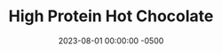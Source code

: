 ---
layout: post
title:  "High Protein Hot Chocolate"
date:   2023-08-01 00:00:00 -0500
categories:
- Recipes
- Drinks
permalink: /recipes/hot-chocolate
image: /assets/Food/Drinks/Hot Chocolate/hot-choc.jpg
ing: hotchoc-ing
facts: hotchoc-facts
Prep: 5
Rest: 
Cook: 10
Source1: https://www.theconsciousplantkitchen.com/protein-hot-chocolate/
Source2: 
tags: 
- cocoa
- winter
- sip
- whey
- pb2
- peanut butter
- stevia
- monk fruit
Description: Typical hot chocolate is full of added sugars, which is not what I'm about. The protein makes this like a hot protein shake, and its sweetened with monk fruit (or stevia) too. This is great after being outside in the snow for hours, and is a much healthier way to enjoy the classic drink.  Or you can make my <a href="unsweetened-hot-cocoa">Unsweetened Hot Cocoa</a>
Instructions: 
- Add ingredients to a medium saucepot<br><br>

- Heat over medium, whisking frequently, until warm (but not boiling) and creamy.<br><br>

- Serve immediately, makes 1 serving. Can also be stored in the fridge for later as chocolate milk<br><br>

- Alternatively you can mix in a shaker bottle, then transfer to a glass or mug and microwave for 1:30
---